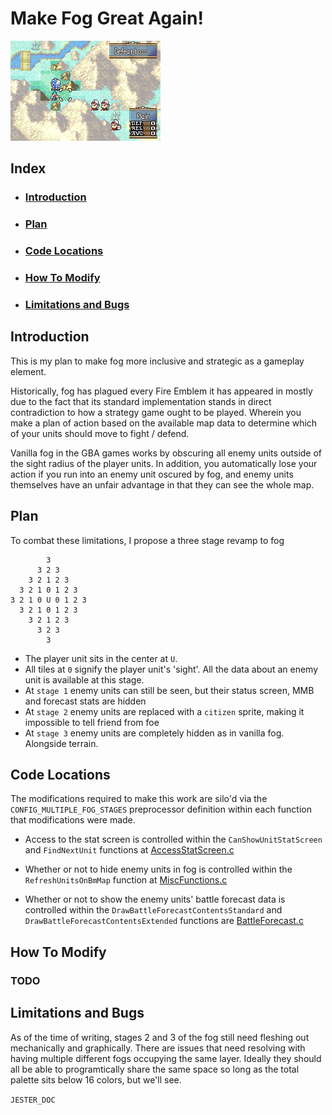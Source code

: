 # Make Fog Great Again!

![](../Gifs/Fog_Stages.gif)

##  Index 
- ### [Introduction](#Introduction)
- ### [Plan](#Plan)
- ### [Code Locations](#Code-Locations)
- ### [How To Modify](#How-To-Modify)
- ### [Limitations and Bugs](#Limitations-and-Bugs)

## Introduction
This is my plan to make fog more inclusive and strategic as a gameplay element.

Historically, fog has plagued every Fire Emblem it has appeared in mostly due to the fact
that its standard implementation stands in direct contradiction to how a strategy game
ought to be played. Wherein you make a plan of action based on the available map data to
determine which of your units should move to fight / defend.

Vanilla fog in the GBA games works by obscuring all enemy units outside of the sight
radius of the player units. In addition, you automatically lose your action if you
run into an enemy unit oscured by fog, and enemy units themselves have an unfair
advantage in that they can see the whole map.

## Plan
To combat these limitations, I propose a three stage revamp to fog

```
        3
      3 2 3
    3 2 1 2 3
  3 2 1 0 1 2 3
3 2 1 0 U 0 1 2 3
  3 2 1 0 1 2 3
    3 2 1 2 3
      3 2 3
        3
```

- The player unit sits in the center at ``U``.
- All tiles at ``0`` signify the player unit's 'sight'. All the data about an enemy unit is available at this stage.
- At ``stage 1`` enemy units can still be seen, but their status screen, MMB and forecast stats are hidden
- At ``stage 2`` enemy units are replaced with a ``citizen`` sprite, making it impossible to tell friend from foe
- At ``stage 3`` enemy units are completely hidden as in vanilla fog. Alongside terrain.

## Code Locations

The modifications required to make this work are silo'd via the ``CONFIG_MULTIPLE_FOG_STAGES`` preprocessor definition
within each function that modifications were made.

- Access to the stat screen is controlled within the ``CanShowUnitStatScreen`` and ``FindNextUnit`` functions at [AccessStatScreen.c](../../Data/StatScreen/Source/AccessStatScreen.c)

- Whether or not to hide enemy units in fog is controlled within the ``RefreshUnitsOnBmMap`` function at [MiscFunctions.c](../../Kernel/Wizardry/Misc/MiscFunctions/Source/MiscFunctions.c)

- Whether or not to show the enemy units' battle forecast data is controlled within the ``DrawBattleForecastContentsStandard`` and ``DrawBattleForecastContentsExtended`` functions are [BattleForecast.c](../../Kernel/Wizardry/Core/CombatArt/BKSELfx/Source/BattleForcast.c)

## How To Modify

### TODO

## Limitations and Bugs

As of the time of writing, stages 2 and 3 of the fog still need fleshing out mechanically and graphically.
There are issues that need resolving with having multiple different fogs occupying the same layer.
Ideally they should all be able to programtically share the same space so long as the total palette sits
below 16 colors, but we'll see.

``JESTER_DOC``